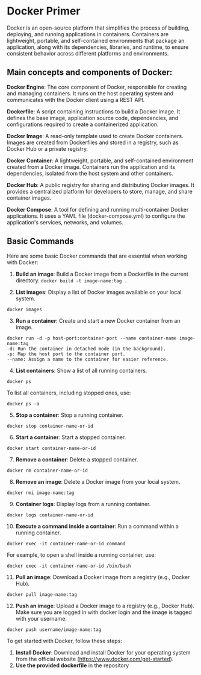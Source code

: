 # Docker Primer

Docker is an open-source platform that simplifies the process of building, deploying, and running applications in 
containers. Containers are lightweight, portable, and self-contained environments that package an application, 
along with its dependencies, libraries, and runtime, to ensure consistent behavior across different platforms and environments.

## Main concepts and components of Docker:

**Docker Engine**: The core component of Docker, responsible for creating and managing containers. It runs on the 
host operating system and communicates with the Docker client using a REST API.

**Dockerfile**: A script containing instructions to build a Docker image. It defines the base image, application 
source code, dependencies, and configurations required to create a containerized application.

**Docker Image**: A read-only template used to create Docker containers. Images are created from Dockerfiles and 
stored in a registry, such as Docker Hub or a private registry.

**Docker Container**: A lightweight, portable, and self-contained environment created from a Docker image. 
Containers run the application and its dependencies, isolated from the host system and other containers.

**Docker Hub**: A public registry for sharing and distributing Docker images. It provides a centralized platform for 
developers to store, manage, and share container images.

**Docker Compose**: A tool for defining and running multi-container Docker applications. It uses a YAML file 
(docker-compose.yml) to configure the application's services, networks, and volumes.

## Basic Commands
Here are some basic Docker commands that are essential when working with Docker:

1. **Build an image**: Build a Docker image from a Dockerfile in the current directory.
``
docker build -t image-name:tag .
``

2. **List images**: Display a list of Docker images available on your local system.
```
docker images
```

3. **Run a container**: Create and start a new Docker container from an image.

```
docker run -d -p host-port:container-port --name container-name image-name:tag
-d: Run the container in detached mode (in the background).
-p: Map the host port to the container port.
--name: Assign a name to the container for easier reference.
```

4. **List containers**: Show a list of all running containers.

```docker ps```

To list all containers, including stopped ones, use:

```docker ps -a```

5. **Stop a container**: Stop a running container.

```docker stop container-name-or-id```

6. **Start a container**: Start a stopped container.

```docker start container-name-or-id```

7. **Remove a container**: Delete a stopped container.

```docker rm container-name-or-id```

8. **Remove an image**: Delete a Docker image from your local system.

```docker rmi image-name:tag```

9. **Container logs**: Display logs from a running container.

```docker logs container-name-or-id```

10. **Execute a command inside a container**: Run a command within a running container.

```docker exec -it container-name-or-id command```

For example, to open a shell inside a running container, use:

```docker exec -it container-name-or-id /bin/bash```

11. **Pull an image**: Download a Docker image from a registry (e.g., Docker Hub).

```docker pull image-name:tag```

12. **Push an image**: Upload a Docker image to a registry (e.g., Docker Hub). Make sure you are logged in with docker 
login and the image is tagged with your username.

```docker push username/image-name:tag```

To get started with Docker, follow these steps:

1. **Install Docker**: Download and install Docker for your operating system from the official website (https://www.docker.com/get-started).
2. **Use the provided dockerfile** in the repository